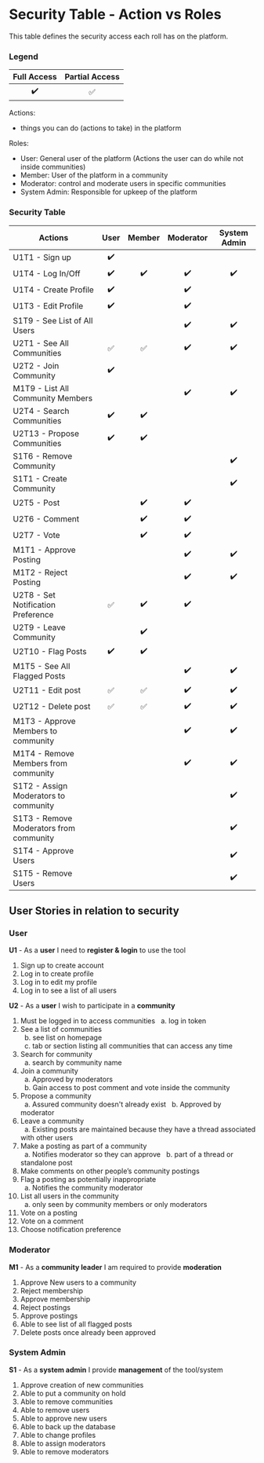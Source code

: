 # Security Table - Action vs Roles
This table defines the security access each roll has on the platform.  
  
### Legend
| Full Access | Partial Access |
| :---: | :---: |
| :heavy_check_mark: | :white_check_mark: |

Actions:
- things you can do (actions to take) in the platform  
  
Roles:
- User: General user of the platform (Actions the user can do while not inside communities)
- Member: User of the platform in a community
- Moderator: control and moderate users in specific communities
- System Admin: Responsible for upkeep of the platform
  
### Security Table

| Actions |  User  | Member | Moderator | System Admin |
| --- | :---: | :---: | :---: | :---: |
| U1T1 - Sign up | :heavy_check_mark: | | | |
| U1T4 - Log In/Off | :heavy_check_mark: | :heavy_check_mark: | :heavy_check_mark: | :heavy_check_mark: |
| U1T4 - Create Profile | :heavy_check_mark: |  | :heavy_check_mark: | |
| U1T3 - Edit Profile | :heavy_check_mark: |  | :heavy_check_mark: | |
| S1T9 - See List of All Users | | | :heavy_check_mark: | :heavy_check_mark: |
| U2T1 - See All Communities | :white_check_mark: | :white_check_mark: | :heavy_check_mark: | :heavy_check_mark: |
| U2T2 - Join Community | :heavy_check_mark: | | | |
| M1T9 - List All Community Members |  | | :heavy_check_mark: | :heavy_check_mark: |
| U2T4 - Search Communities | :heavy_check_mark: | :heavy_check_mark: | | |
| U2T13 - Propose Communities | :heavy_check_mark: | :heavy_check_mark: | | |
| S1T6 - Remove Community| | | | :heavy_check_mark: |
| S1T1 - Create Community| | | | :heavy_check_mark: |
| U2T5 - Post | | :heavy_check_mark: | :heavy_check_mark: | |
| U2T6 - Comment | | :heavy_check_mark: | :heavy_check_mark: | |
| U2T7 - Vote | | :heavy_check_mark: | :heavy_check_mark: | |
| M1T1 - Approve Posting | | | :heavy_check_mark: | :heavy_check_mark: |
| M1T2 - Reject Posting| | | :heavy_check_mark: | :heavy_check_mark: |
| U2T8 - Set Notification Preference | :white_check_mark: | :heavy_check_mark: | :heavy_check_mark: | |
| U2T9 - Leave Community| | :heavy_check_mark: | | |
| U2T10 - Flag Posts | :heavy_check_mark: | :heavy_check_mark: | | |
| M1T5 - See All Flagged Posts| | | :heavy_check_mark: | :heavy_check_mark: |
| U2T11 - Edit post | :white_check_mark: | :white_check_mark: | :heavy_check_mark: | :heavy_check_mark: |
| U2T12 - Delete post | :white_check_mark: | :white_check_mark: | :heavy_check_mark: | :heavy_check_mark: |
| M1T3 - Approve Members to community | | | :heavy_check_mark: | :heavy_check_mark: |
| M1T4 - Remove Members from community | | | :heavy_check_mark: | :heavy_check_mark: |
| S1T2 - Assign  Moderators to community | | | | :heavy_check_mark: |
| S1T3 - Remove  Moderators from community | | | | :heavy_check_mark: |
| S1T4 - Approve Users| | | | :heavy_check_mark: |
| S1T5 - Remove Users| | | | :heavy_check_mark: |


## User Stories in relation to security
  
### User
**U1** - As a **user** I need to **register & login** to use the tool
1)	Sign up to create account
2)	Log in to create profile
3)	Log in to edit my profile
4)	Log in to see a list of all users  
  
  
**U2** - As a **user** I wish to participate in a **community**
1) Must be logged in to access communities
&nbsp; a. log in token
2)	See a list of communities  
&nbsp; b.       see list on homepage   
&nbsp; c.       tab or section listing all communities that can access any time
3) Search for community  
&nbsp; a. search by community name
4)	Join a community  
&nbsp; a. Approved by moderators  
&nbsp; b. Gain access to post comment and vote inside the community
5)	Propose a community  
&nbsp; a. Assured community doesn't already exist
&nbsp; b. Approved by moderator
6)	Leave a community  
&nbsp; a.	Existing posts are maintained because they have a thread associated with other users
7)	Make a posting as part of a community  
&nbsp; a. Notifies moderator so they can approve
&nbsp; b. part of a thread or standalone post
8)	Make comments on other people’s community postings
9)	Flag a posting as potentially inappropriate  
&nbsp; a.	Notifies the community moderator
10)	List all users in the community  
&nbsp; a. only seen by community members or only moderators
11)	Vote on a posting
12)	Vote on a comment
13) Choose notification preference  

### Moderator
 
**M1** - As a **community leader** I am required to provide **moderation** 
1)	Approve New users to a community
2)	Reject membership
3) Approve membership
4)	Reject postings  
5) Approve postings
6) Able to see list of all flagged posts
7) Delete posts once already been approved
  
### System Admin 
**S1** - As a **system admin** I provide **management** of the tool/system
1)	Approve creation of new communities
2)	Able to put a community on hold
3)	Able to remove communities
4)	Able to remove users
5)	Able to approve new users
6)	Able to back up the database
7)	Able to change profiles
8) Able to assign moderators
9) Able to remove moderators

